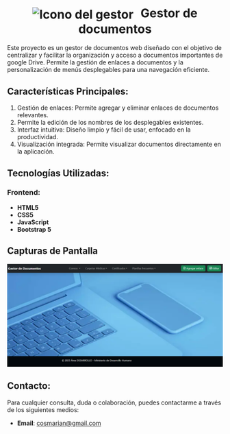 <h1 align="center">
    <img src="./img/icono.png" alt="Icono del gestor" style="height: 50px; vertical-align: middle; margin-right: 10px;">
    Gestor de documentos
</h1>
  

Este proyecto es un gestor de documentos web diseñado con el objetivo de centralizar y facilitar la organización y acceso a documentos importantes de google Drive. Permite la gestión de enlaces a documentos y la personalización de menús desplegables para una navegación eficiente.

## Características Principales:

1. Gestión de enlaces: Permite agregar y eliminar enlaces de documentos relevantes.
2. Permite la edición de los nombres de los desplegables existentes.
3. Interfaz intuitiva: Diseño limpio y fácil de usar, enfocado en la productividad.
4. Visualización integrada: Permite visualizar documentos directamente en la aplicación.


## Tecnologías Utilizadas:

### Frontend:
- **HTML5**
- **CSS5**
- **JavaScript**
- **Bootstrap 5**

## Capturas de Pantalla

![Página principal](img/landing.png)


## Contacto:
Para cualquier consulta, duda o colaboración, puedes contactarme a través de los siguientes medios:
- **Email**: cosmarian@gmail.com


